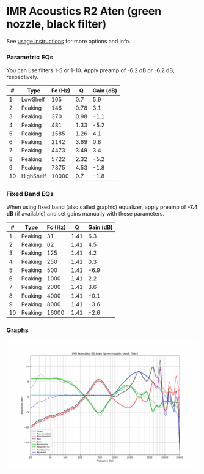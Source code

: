 # IMR Acoustics R2 Aten (green nozzle, black filter)
See [usage instructions](https://github.com/jaakkopasanen/AutoEq#usage) for more options and info.

### Parametric EQs
You can use filters 1-5 or 1-10. Apply preamp of -6.2 dB or -6.2 dB, respectively.

|   # | Type      |   Fc (Hz) |    Q |   Gain (dB) |
|-----|-----------|-----------|------|-------------|
|   1 | LowShelf  |       105 | 0.7  |         5.9 |
|   2 | Peaking   |       146 | 0.78 |         3.1 |
|   3 | Peaking   |       370 | 0.98 |        -1.1 |
|   4 | Peaking   |       481 | 1.33 |        -5.2 |
|   5 | Peaking   |      1585 | 1.26 |         4.1 |
|   6 | Peaking   |      2142 | 3.69 |         0.8 |
|   7 | Peaking   |      4473 | 3.49 |         3.4 |
|   8 | Peaking   |      5722 | 2.32 |        -5.2 |
|   9 | Peaking   |      7875 | 4.53 |        -1.8 |
|  10 | HighShelf |     10000 | 0.7  |        -1.8 |

### Fixed Band EQs
When using fixed band (also called graphic) equalizer, apply preamp of **-7.4 dB** (if available) and set gains manually with these parameters.

|   # | Type    |   Fc (Hz) |    Q |   Gain (dB) |
|-----|---------|-----------|------|-------------|
|   1 | Peaking |        31 | 1.41 |         6.3 |
|   2 | Peaking |        62 | 1.41 |         4.5 |
|   3 | Peaking |       125 | 1.41 |         4.2 |
|   4 | Peaking |       250 | 1.41 |         0.3 |
|   5 | Peaking |       500 | 1.41 |        -6.9 |
|   6 | Peaking |      1000 | 1.41 |         2.2 |
|   7 | Peaking |      2000 | 1.41 |         3.6 |
|   8 | Peaking |      4000 | 1.41 |        -0.1 |
|   9 | Peaking |      8000 | 1.41 |        -3.6 |
|  10 | Peaking |     16000 | 1.41 |        -2.6 |

### Graphs
![](./IMR%20Acoustics%20R2%20Aten%20(green%20nozzle,%20black%20filter).png)
